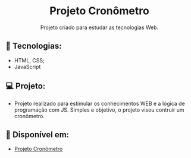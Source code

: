 <h1 align="center">Projeto Cronômetro</h1>

<p align="center">
  Projeto criado para estudar as tecnologias Web.
</p>

## 🚀 Tecnologias: 
- HTML, CSS;
- JavaScript

## 💻 Projeto:
- Projeto realizado para estimular os conhecimentos WEB e a lógica de programação com JS. Simples e objetivo, o projeto visou contruir um cronômetro.
## 🔗 Disponível em: 
- <a href="https://viniciusgithu.github.io/repository-stopwatch/"> Projeto Cronômetro </a>
